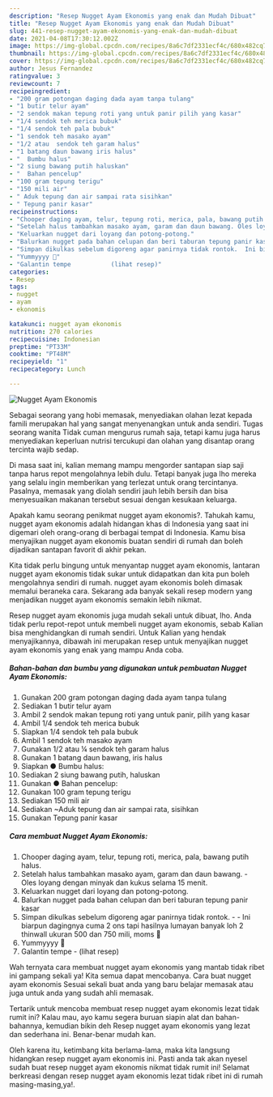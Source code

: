 ```yaml
---
description: "Resep Nugget Ayam Ekonomis yang enak dan Mudah Dibuat"
title: "Resep Nugget Ayam Ekonomis yang enak dan Mudah Dibuat"
slug: 441-resep-nugget-ayam-ekonomis-yang-enak-dan-mudah-dibuat
date: 2021-04-08T17:30:12.002Z
image: https://img-global.cpcdn.com/recipes/8a6c7df2331ecf4c/680x482cq70/nugget-ayam-ekonomis-foto-resep-utama.jpg
thumbnail: https://img-global.cpcdn.com/recipes/8a6c7df2331ecf4c/680x482cq70/nugget-ayam-ekonomis-foto-resep-utama.jpg
cover: https://img-global.cpcdn.com/recipes/8a6c7df2331ecf4c/680x482cq70/nugget-ayam-ekonomis-foto-resep-utama.jpg
author: Jesus Fernandez
ratingvalue: 3
reviewcount: 7
recipeingredient:
- "200 gram potongan daging dada ayam tanpa tulang"
- "1 butir telur ayam"
- "2 sendok makan tepung roti yang untuk panir pilih yang kasar"
- "1/4 sendok teh merica bubuk"
- "1/4 sendok teh pala bubuk"
- "1 sendok teh masako ayam"
- "1/2 atau  sendok teh garam halus"
- "1 batang daun bawang iris halus"
- "  Bumbu halus"
- "2 siung bawang putih haluskan"
- "  Bahan pencelup"
- "100 gram tepung terigu"
- "150 mili air"
- " Aduk tepung dan air sampai rata sisihkan"
- " Tepung panir kasar"
recipeinstructions:
- "Chooper daging ayam, telur, tepung roti, merica, pala, bawang putih halus."
- "Setelah halus tambahkan masako ayam, garam dan daun bawang. Oles loyang dengan minyak dan kukus selama 15 menit."
- "Keluarkan nugget dari loyang dan potong-potong."
- "Balurkan nugget pada bahan celupan dan beri taburan tepung panir kasar"
- "Simpan dikulkas sebelum digoreng agar panirnya tidak rontok.  Ini biarpun dagingnya cuma 2 ons tapi hasilnya lumayan banyak loh 2 thinwall ukuran 500 dan 750 mili, moms 🤭"
- "Yummyyyy 🤭"
- "Galantin tempe           (lihat resep)"
categories:
- Resep
tags:
- nugget
- ayam
- ekonomis

katakunci: nugget ayam ekonomis 
nutrition: 270 calories
recipecuisine: Indonesian
preptime: "PT33M"
cooktime: "PT48M"
recipeyield: "1"
recipecategory: Lunch

---
```



![Nugget Ayam Ekonomis](https://img-global.cpcdn.com/recipes/8a6c7df2331ecf4c/680x482cq70/nugget-ayam-ekonomis-foto-resep-utama.jpg)

Sebagai seorang yang hobi memasak, menyediakan olahan lezat kepada famili merupakan hal yang sangat menyenangkan untuk anda sendiri. Tugas seorang  wanita Tidak cuman mengurus rumah saja, tetapi kamu juga harus menyediakan keperluan nutrisi tercukupi dan olahan yang disantap orang tercinta wajib sedap.

Di masa  saat ini, kalian memang mampu mengorder santapan siap saji tanpa harus repot mengolahnya lebih dulu. Tetapi banyak juga lho mereka yang selalu ingin memberikan yang terlezat untuk orang tercintanya. Pasalnya, memasak yang diolah sendiri jauh lebih bersih dan bisa menyesuaikan makanan tersebut sesuai dengan kesukaan keluarga. 



Apakah kamu seorang penikmat nugget ayam ekonomis?. Tahukah kamu, nugget ayam ekonomis adalah hidangan khas di Indonesia yang saat ini digemari oleh orang-orang di berbagai tempat di Indonesia. Kamu bisa menyajikan nugget ayam ekonomis buatan sendiri di rumah dan boleh dijadikan santapan favorit di akhir pekan.

Kita tidak perlu bingung untuk menyantap nugget ayam ekonomis, lantaran nugget ayam ekonomis tidak sukar untuk didapatkan dan kita pun boleh mengolahnya sendiri di rumah. nugget ayam ekonomis boleh dimasak memalui beraneka cara. Sekarang ada banyak sekali resep modern yang menjadikan nugget ayam ekonomis semakin lebih nikmat.

Resep nugget ayam ekonomis juga mudah sekali untuk dibuat, lho. Anda tidak perlu repot-repot untuk membeli nugget ayam ekonomis, sebab Kalian bisa menghidangkan di rumah sendiri. Untuk Kalian yang hendak menyajikannya, dibawah ini merupakan resep untuk menyajikan nugget ayam ekonomis yang enak yang mampu Anda coba.

<!--inarticleads1-->

##### Bahan-bahan dan bumbu yang digunakan untuk pembuatan Nugget Ayam Ekonomis:

1. Gunakan 200 gram potongan daging dada ayam tanpa tulang
1. Sediakan 1 butir telur ayam
1. Ambil 2 sendok makan tepung roti yang untuk panir, pilih yang kasar
1. Ambil 1/4 sendok teh merica bubuk
1. Siapkan 1/4 sendok teh pala bubuk
1. Ambil 1 sendok teh masako ayam
1. Gunakan 1/2 atau ¼ sendok teh garam halus
1. Gunakan 1 batang daun bawang, iris halus
1. Siapkan  ● Bumbu halus:
1. Sediakan 2 siung bawang putih, haluskan
1. Gunakan  ● Bahan pencelup:
1. Gunakan 100 gram tepung terigu
1. Sediakan 150 mili air
1. Sediakan  ~Aduk tepung dan air sampai rata, sisihkan
1. Gunakan  Tepung panir kasar




<!--inarticleads2-->

##### Cara membuat Nugget Ayam Ekonomis:

1. Chooper daging ayam, telur, tepung roti, merica, pala, bawang putih halus.
1. Setelah halus tambahkan masako ayam, garam dan daun bawang. - Oles loyang dengan minyak dan kukus selama 15 menit.
1. Keluarkan nugget dari loyang dan potong-potong.
1. Balurkan nugget pada bahan celupan dan beri taburan tepung panir kasar
1. Simpan dikulkas sebelum digoreng agar panirnya tidak rontok. -  - Ini biarpun dagingnya cuma 2 ons tapi hasilnya lumayan banyak loh 2 thinwall ukuran 500 dan 750 mili, moms 🤭
1. Yummyyyy 🤭
1. Galantin tempe -           (lihat resep)




Wah ternyata cara membuat nugget ayam ekonomis yang mantab tidak ribet ini gampang sekali ya! Kita semua dapat mencobanya. Cara buat nugget ayam ekonomis Sesuai sekali buat anda yang baru belajar memasak atau juga untuk anda yang sudah ahli memasak.

Tertarik untuk mencoba membuat resep nugget ayam ekonomis lezat tidak rumit ini? Kalau mau, ayo kamu segera buruan siapin alat dan bahan-bahannya, kemudian bikin deh Resep nugget ayam ekonomis yang lezat dan sederhana ini. Benar-benar mudah kan. 

Oleh karena itu, ketimbang kita berlama-lama, maka kita langsung hidangkan resep nugget ayam ekonomis ini. Pasti anda tak akan nyesel sudah buat resep nugget ayam ekonomis nikmat tidak rumit ini! Selamat berkreasi dengan resep nugget ayam ekonomis lezat tidak ribet ini di rumah masing-masing,ya!.

